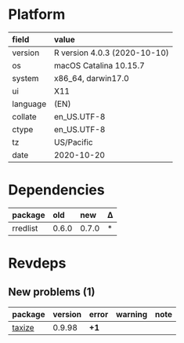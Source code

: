 # Platform

|field    |value                        |
|:--------|:----------------------------|
|version  |R version 4.0.3 (2020-10-10) |
|os       |macOS Catalina 10.15.7       |
|system   |x86_64, darwin17.0           |
|ui       |X11                          |
|language |(EN)                         |
|collate  |en_US.UTF-8                  |
|ctype    |en_US.UTF-8                  |
|tz       |US/Pacific                   |
|date     |2020-10-20                   |

# Dependencies

|package  |old   |new   |Δ  |
|:--------|:-----|:-----|:--|
|rredlist |0.6.0 |0.7.0 |*  |

# Revdeps

## New problems (1)

|package                      |version |error  |warning |note |
|:----------------------------|:-------|:------|:-------|:----|
|[taxize](problems.md#taxize) |0.9.98  |__+1__ |        |     |

